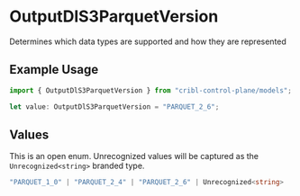 # OutputDlS3ParquetVersion

Determines which data types are supported and how they are represented

## Example Usage

```typescript
import { OutputDlS3ParquetVersion } from "cribl-control-plane/models";

let value: OutputDlS3ParquetVersion = "PARQUET_2_6";
```

## Values

This is an open enum. Unrecognized values will be captured as the `Unrecognized<string>` branded type.

```typescript
"PARQUET_1_0" | "PARQUET_2_4" | "PARQUET_2_6" | Unrecognized<string>
```